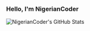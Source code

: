 ### Hello, I'm NigerianCoder

<img align="left" alt="NigerianCoder's GitHub Stats" src="https://github-readme-stats.vercel.app/api?username=mahdiabubakar&show_icons=true&hide_border=true" />
